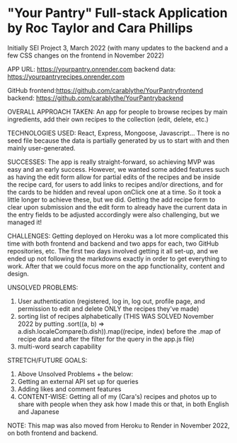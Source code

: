 # "Your Pantry" Full-stack Application by Roc Taylor and Cara Phillips

Initially SEI Project 3, March 2022
(with many updates to the backend and a few CSS changes on the frontend in November 2022)

APP URL: https://yourpantry.onrender.com
backend data: https://yourpantryrecipes.onrender.com

GitHub frontend:https://github.com/carablythe/YourPantryfrontend
backend: https://github.com/carablythe/YourPantrybackend

OVERALL APPROACH TAKEN:
An app for people to browse recipes by main ingredients, add their own recipes to the collection (edit, delete, etc.)

TECHNOLOGIES USED:
React, Express, Mongoose, Javascript... There is no seed file because the data is partially generated by us to start with and then mainly user-generated.

SUCCESSES:
The app is really straight-forward, so achieving MVP was easy and an early success.  However, we wanted some added features such as having the edit form allow for partial edits of the recipes and be inside the recipe card, for users to add links to recipes and/or directions, and for the cards to be hidden and reveal upon onClick one at a time. So it took a little longer to achieve these, but we did. Getting the add recipe form to clear upon submission and the edit form to already have the current data in the entry fields to be adjusted accordingly were also challenging, but we managed it!

CHALLENGES:
Getting deployed on Heroku was a lot more complicated this time with both frontend and backend and two apps for each, two GitHub repositories, etc.  The first two days involved getting it all set-up, and we ended up not following the markdowns exactly in order to get everything to work.  After that we could focus more on the app functionality, content and design.

UNSOLVED PROBLEMS:
1. User authentication (registered, log in, log out, profile page, and permission to edit and delete ONLY the recipes they've made)
2. sorting list of recipes alphabetically (THIS WAS SOLVED November 2022 by putting .sort((a, b) => a.dish.localeCompare(b.dish)).map((recipe, index) 
before the .map of recipe data and after the filter for the query in the app.js file)
3. multi-word search capability

STRETCH/FUTURE GOALS:
1. Above Unsolved Problems + the below:
2. Getting an external API set up for queries
2. Adding likes and comment features
3. CONTENT-WISE: Getting all of my (Cara's) recipes and photos up to share with people when they ask how I made this or that, in both English and Japanese

NOTE: This map was also moved from Heroku to Render in November 2022, on both frontend and backend.